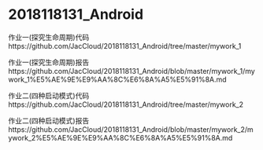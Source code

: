 # 2018118131_Android

作业一(探究生命周期)代码https://github.com/JacCloud/2018118131_Android/tree/master/mywork_1

作业一(探究生命周期)报告https://github.com/JacCloud/2018118131_Android/blob/master/mywork_1/mywork_1%E5%AE%9E%E9%AA%8C%E6%8A%A5%E5%91%8A.md



作业二(四种启动模式)代码https://github.com/JacCloud/2018118131_Android/tree/master/mywork_2

作业二(四种启动模式)报告https://github.com/JacCloud/2018118131_Android/blob/master/mywork_2/mywork_2%E5%AE%9E%E9%AA%8C%E6%8A%A5%E5%91%8A.md